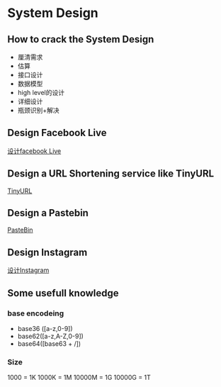 # System Design
## How to crack the System Design 
* 厘清需求
* 估算
* 接口设计
* 数据模型
* high level的设计
* 详细设计
* 瓶颈识别+解决

## Design Facebook Live
[设计facebook Live](./facebookLive.md)
## Design a URL Shortening service like TinyURL
[TinyURL](./tinyURL.md)
## Design a Pastebin
[PasteBin](./designPasteBin.md)

## Design Instagram
[设计Instagram](./designInstagram.md)
## Some usefull knowledge
### base encodeing

* base36 ([a-z,0-9])
* base62([a-z,A-Z,0-9])
* base64([base63 + /])

### Size
1000 = 1K
1000K = 1M
10000M = 1G
10000G = 1T
